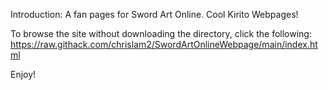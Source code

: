 Introduction: A fan pages for Sword Art Online. Cool Kirito Webpages!

To browse the site without downloading the directory, click the following:
https://raw.githack.com/chrislam2/SwordArtOnlineWebpage/main/index.html

Enjoy!
